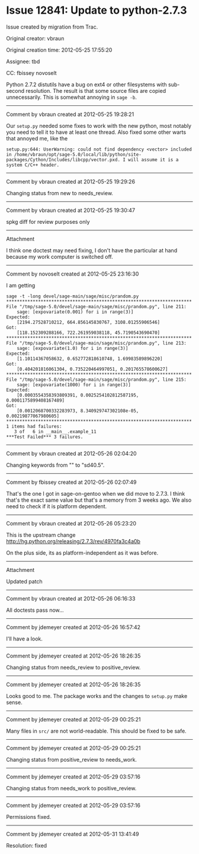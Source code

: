 # Issue 12841: Update to python-2.7.3

Issue created by migration from Trac.

Original creator: vbraun

Original creation time: 2012-05-25 17:55:20

Assignee: tbd

CC:  fbissey novoselt

Python 2.7.2 distutils have a bug on ext4 or other filesystems with sub-second resolution. The result is that some source files are copied unnecessarily. This is somewhat annoying in `sage -b`.


---

Comment by vbraun created at 2012-05-25 19:28:21

Our `setup.py` needed some fixes to work with the new python, most notably you need to tell it to have at least one thread. Also fixed some other warts that annoyed me, like the 

```
setup.py:644: UserWarning: could not find dependency <vector> included in /home/vbraun/opt/sage-5.0/local/lib/python/site-packages/Cython/Includes/libcpp/vector.pxd. I will assume it is a system C/C++ header.
```



---

Comment by vbraun created at 2012-05-25 19:29:26

Changing status from new to needs_review.


---

Comment by vbraun created at 2012-05-25 19:30:47

spkg diff for review purposes only


---

Attachment

I think one doctest may need fixing, I don't have the particular at hand because my work computer is switched off.


---

Comment by novoselt created at 2012-05-25 23:16:30

I am getting

```
sage -t -long devel/sage-main/sage/misc/prandom.py
**********************************************************************
File "/tmp/sage-5.0/devel/sage-main/sage/misc/prandom.py", line 211:
    sage: [expovariate(0.001) for i in range(3)]
Expected:
    [2194.27528710212, 664.856145830767, 3108.01255906546]
Got:
    [118.152309288166, 722.261959038118, 45.7190543690470]
**********************************************************************
File "/tmp/sage-5.0/devel/sage-main/sage/misc/prandom.py", line 213:
    sage: [expovariate(1.0) for i in range(3)]
Expected:
    [1.10114367058632, 0.652772818610748, 1.69983589896220]
Got:
    [0.404201816061304, 0.735220464997051, 0.201765578600627]
**********************************************************************
File "/tmp/sage-5.0/devel/sage-main/sage/misc/prandom.py", line 215:
    sage: [expovariate(1000) for i in range(3)]
Expected:
    [0.0003554358393809391, 0.0025254102812587195, 0.0001175899408167489]
Got:
    [0.0012068700332283973, 8.340929747302108e-05, 0.00219877067980605]
**********************************************************************
1 items had failures:
   3 of   6 in __main__.example_11
***Test Failed*** 3 failures.
```



---

Comment by vbraun created at 2012-05-26 02:04:20

Changing keywords from "" to "sd40.5".


---

Comment by fbissey created at 2012-05-26 02:07:49

That's the one I got in sage-on-gentoo when we did move to 2.7.3. I think that's the exact same value but that's a memory from 3 weeks ago. We also need to check if it is platform dependent.


---

Comment by vbraun created at 2012-05-26 05:23:20

This is the upstream change http://hg.python.org/releasing/2.7.3/rev/4970fa3c4a0b

On the plus side, its as platform-independent as it was before.


---

Attachment

Updated patch


---

Comment by vbraun created at 2012-05-26 06:16:33

All doctests pass now...


---

Comment by jdemeyer created at 2012-05-26 16:57:42

I'll have a look.


---

Comment by jdemeyer created at 2012-05-26 18:26:35

Changing status from needs_review to positive_review.


---

Comment by jdemeyer created at 2012-05-26 18:26:35

Looks good to me.  The package works and the changes to `setup.py` make sense.


---

Comment by jdemeyer created at 2012-05-29 00:25:21

Many files in `src/` are not world-readable.  This should be fixed to be safe.


---

Comment by jdemeyer created at 2012-05-29 00:25:21

Changing status from positive_review to needs_work.


---

Comment by jdemeyer created at 2012-05-29 03:57:16

Changing status from needs_work to positive_review.


---

Comment by jdemeyer created at 2012-05-29 03:57:16

Permissions fixed.


---

Comment by jdemeyer created at 2012-05-31 13:41:49

Resolution: fixed
